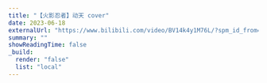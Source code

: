 ```yaml
---
title: "【火影忍者】动天 cover"
date: 2023-06-18
externalUrl: "https://www.bilibili.com/video/BV14k4y1M76L/?spm_id_from=333.999.0.0&vd_source=ebe9aa6b02ce7ad771da896a79e44452"
summary: ""
showReadingTime: false
_build:
  render: "false"
  list: "local"
---
```


